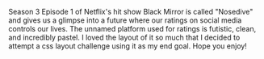 Season 3 Episode 1 of Netflix's hit show Black Mirror is called "Nosedive" and gives us a glimpse into a future where our ratings on social media controls our lives. The unnamed platform used for ratings is futistic, clean, and incredibly pastel. I loved the layout of it so much that I decided to attempt a css layout challenge using it as my end goal. Hope you enjoy!
